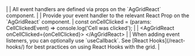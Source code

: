 <framework-specific-section frameworks="react">
|
| All event handlers are defined via props on the `AgGridReact` component.
|
</framework-specific-section>


<framework-specific-section frameworks="react">
| Provide your event handler to the relevant React Prop on the `AgGridReact` component.
</framework-specific-section>

<framework-specific-section frameworks="react">
<snippet transform="{false}" language="ts">
| const onCellClicked = (params: CellClickedEvent) => console.log('Cell was clicked');
|
| &lt;AgGridReact onCellClicked={onCellClicked}> &lt;/AgGridReact>
</snippet>
</framework-specific-section>

<framework-specific-section frameworks="react">
|
| When adding event listeners, you can optionally use `useCallback`. See [React Hooks](/react-hooks/) for best practices on using React Hooks with the grid.
|
</framework-specific-section>